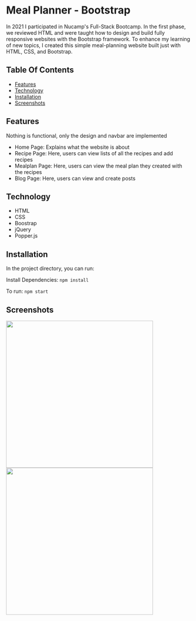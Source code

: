 # Meal Planner - Bootstrap

In 2021 I participated in Nucamp's Full-Stack Bootcamp. In the first phase, we reviewed HTML and were taught how to design and build fully responsive websites with the Bootstrap framework. To enhance my learning of new topics, I created this simple meal-planning website built just with HTML, CSS, and Bootstrap. 

## Table Of Contents
- [Features](#features)
- [Technology](#technology)
- [Installation](#installation)
- [Screenshots](#screenshots)


## Features
Nothing is functional, only the design and navbar are implemented 
- Home Page: Explains what the website is about
- Recipe Page: Here, users can view lists of all the recipes and add recipes
- Mealplan Page: Here, users can view the meal plan they created with the recipes
- Blog Page: Here, users can view and create posts

## Technology
- HTML
- CSS
- Boostrap
- jQuery 
- Popper.js


## Installation

In the project directory, you can run:

Install Dependencies: 
`npm install` 

To run: 
`npm start`


## Screenshots
<img src="https://user-images.githubusercontent.com/69568402/187095590-4617be99-d77b-4cbd-a67a-90362662bf45.png" width="400" height="auto" />

<img src="https://user-images.githubusercontent.com/69568402/187095635-4d47455e-4106-4e4d-a499-a92fd52e0253.png"  width="400" height="auto" />
